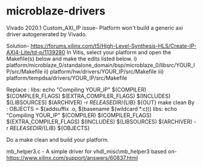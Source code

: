 # microblaze-drivers

Vivado 2020.1 Custom_AXI_IP  issue- Platform won't build a generic axi driver autogenerated by Vivado.



Solution- https://forums.xilinx.com/t5/High-Level-Synthesis-HLS/Create-IP-AXI4-Lite/td-p/1139280
In Vitis, select your platform and open the Makefile(s) below and make the edits listed below.
i) platform/microblaze_0/standalone_domain/bsp/microblaze_0/libsrc/YOUR_IP/src/Makefile
ii) platform/hw/drivers/YOUR_IP/src/Makefile
iii) platform/tempdsa/drivers/YOUR_IP/src/Makefile



Replace :
libs:
echo "Compiling YOUR_IP"
$(COMPILER) $(COMPILER_FLAGS) $(EXTRA_COMPILER_FLAGS) $(INCLUDES) $(LIBSOURCES)
$(ARCHIVER) -r ${RELEASEDIR}/${LIB} ${OUT}
make clean
By :
OBJECTS = $(addsuffix .o, $(basename $(wildcard *.c)))
libs:
echo "Compiling YOUR_IP"
$(COMPILER) $(COMPILER_FLAGS) $(EXTRA_COMPILER_FLAGS) $(INCLUDES) $(LIBSOURCES)
$(ARCHIVER) -r ${RELEASEDIR}/${LIB} ${OBJECTS}




Do a make clean and build your platform.




mb_helper3.c - A simple driver for vhdl_misc\mb_helper3 based on- https://www.xilinx.com/support/answers/60837.html 
